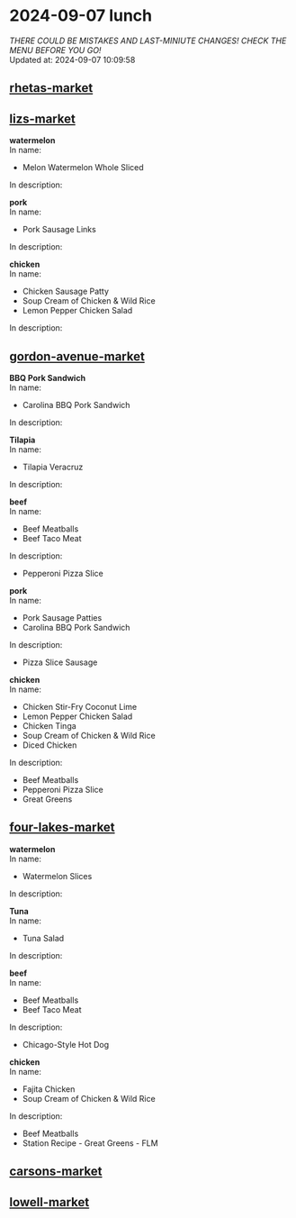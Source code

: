 # 2024-09-07 lunch  
*THERE COULD BE MISTAKES AND LAST-MINIUTE CHANGES! CHECK THE MENU BEFORE YOU GO!*  
Updated at: 2024-09-07 10:09:58  
## [rhetas-market](https://wisc-housingdining.nutrislice.com/menu/rhetas-market/lunch/2024-09-07)  
## [lizs-market](https://wisc-housingdining.nutrislice.com/menu/lizs-market/lunch/2024-09-07)  
**watermelon**  
In name:   
 - Melon Watermelon Whole Sliced  
  
In description:   
  
**pork**  
In name:   
 - Pork Sausage Links  
  
In description:   
  
**chicken**  
In name:   
 - Chicken Sausage Patty  
 - Soup Cream of Chicken & Wild Rice  
 - Lemon Pepper Chicken Salad  
  
In description:   
  
## [gordon-avenue-market](https://wisc-housingdining.nutrislice.com/menu/gordon-avenue-market/lunch/2024-09-07)  
**BBQ Pork Sandwich**  
In name:   
 - Carolina BBQ Pork Sandwich  
  
In description:   
  
**Tilapia**  
In name:   
 - Tilapia Veracruz  
  
In description:   
  
**beef**  
In name:   
 - Beef Meatballs  
 - Beef Taco Meat  
  
In description:   
 - Pepperoni Pizza Slice  
  
**pork**  
In name:   
 - Pork Sausage Patties  
 - Carolina BBQ Pork Sandwich  
  
In description:   
 - Pizza Slice Sausage  
  
**chicken**  
In name:   
 - Chicken Stir-Fry Coconut Lime  
 - Lemon Pepper Chicken Salad  
 - Chicken Tinga  
 - Soup Cream of Chicken & Wild Rice  
 - Diced Chicken  
  
In description:   
 - Beef Meatballs  
 - Pepperoni Pizza Slice  
 - Great Greens  
  
## [four-lakes-market](https://wisc-housingdining.nutrislice.com/menu/four-lakes-market/lunch/2024-09-07)  
**watermelon**  
In name:   
 - Watermelon Slices  
  
In description:   
  
**Tuna**  
In name:   
 - Tuna Salad  
  
In description:   
  
**beef**  
In name:   
 - Beef Meatballs  
 - Beef Taco Meat  
  
In description:   
 - Chicago-Style Hot Dog  
  
**chicken**  
In name:   
 - Fajita Chicken  
 - Soup Cream of Chicken & Wild Rice  
  
In description:   
 - Beef Meatballs  
 - Station Recipe - Great Greens - FLM  
  
## [carsons-market](https://wisc-housingdining.nutrislice.com/menu/carsons-market/lunch/2024-09-07)  
## [lowell-market](https://wisc-housingdining.nutrislice.com/menu/lowell-market/lunch/2024-09-07)  
  
